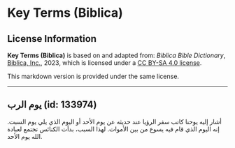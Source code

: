 # Key Terms (Biblica)

## License Information

**Key Terms (Biblica)** is based on and adapted from: _Biblica Bible Dictionary_, [Biblica, Inc.](https://www.biblica.com/), 2023, which is licensed under a [CC BY-SA 4.0 license](https://creativecommons.org/licenses/by-sa/4.0/legalcode.en).

This markdown version is provided under the same license.



--------------------------------

## يوم الرب (id: 133974)

أشار إليه يوحنا كاتب سفر الرؤيا عند حديثه عن يوم الأحد أو اليوم الذي يلي يوم السبت. إنه اليوم الذي قام فيه يسوع من بين الأموات. لهذا السبب، بدأت الكنائس تجتمع لعبادة الله يوم الأحد.


